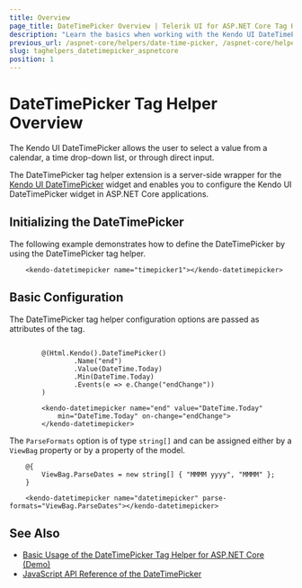 ```yaml
---
title: Overview
page_title: DateTimePicker Overview | Telerik UI for ASP.NET Core Tag Helpers
description: "Learn the basics when working with the Kendo UI DateTimePicker tag helper for ASP.NET Core (MVC 6 or ASP.NET Core MVC)."
previous_url: /aspnet-core/helpers/date-time-picker, /aspnet-core/helpers/tag-helpers/date-time-picker
slug: taghelpers_datetimepicker_aspnetcore
position: 1
---
```


# DateTimePicker Tag Helper Overview

The Kendo UI DateTimePicker allows the user to select a value from a calendar, a time drop-down list, or through direct input.

The DateTimePicker tag helper extension is a server-side wrapper for the [Kendo UI DateTimePicker](https://demos.telerik.com/kendo-ui/datetimepicker/index) widget and enables you to configure the Kendo UI DateTimePicker widget in ASP.NET Core applications.

## Initializing the DateTimePicker

The following example demonstrates how to define the DateTimePicker by using the DateTimePicker tag helper.

        <kendo-datetimepicker name="timepicker1"></kendo-datetimepicker>

## Basic Configuration

The DateTimePicker tag helper configuration options are passed as attributes of the tag.

```cshtml

        @(Html.Kendo().DateTimePicker()
                .Name("end")
                .Value(DateTime.Today)
                .Min(DateTime.Today)
                .Events(e => e.Change("endChange"))
        )
```
```tagHelper
        <kendo-datetimepicker name="end" value="DateTime.Today"
            min="DateTime.Today" on-change="endChange">
        </kendo-datetimepicker>
```

The `ParseFormats` option is of type `string[]` and can be assigned either by a `ViewBag` property or by a property of the model.

        @{
            ViewBag.ParseDates = new string[] { "MMMM yyyy", "MMMM" };
        }

        <kendo-datetimepicker name="datetimepicker" parse-formats="ViewBag.ParseDates"></kendo-datetimepicker>

## See Also

* [Basic Usage of the DateTimePicker Tag Helper for ASP.NET Core (Demo)](https://demos.telerik.com/aspnet-core/datetimepicker/tag-helper)
* [JavaScript API Reference of the DateTimePicker](https://docs.telerik.com/kendo-ui/api/javascript/ui/datetimepicker)
